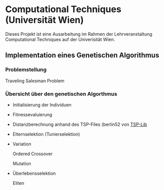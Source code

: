Computational Techniques (Universität Wien)
===============================================

Dieses Projekt ist eine Ausarbeitung im Rahmen der Lehrveranstaltung Computational Techniques auf der Univerisität Wien.

Implementation eines Genetischen Algorithmus
--------------------------------------------

### Problemstellung
Traveling Salesman Problem

### Übersicht über den genetischen Algorthmus

* Initialisierung der Individuen
* Fitnessevaluierung
* Distanzberechnung anhand des TSP-Files (berlin52 von [TSP-Lib](http://www.iwr.uni-heidelberg.de/groups/comopt/software/TSPLIB95/tsp/)
* Elternselektion (Tunierselektion)
* Variation 

  Ordered Crossover

  Mutation
  
* Überlebensselektion 

  Eliten